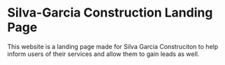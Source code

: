 # Silva-Garcia Construction Landing Page

This website is a landing page made for Silva Garcia Construciton to help inform users of their services and allow them to gain leads as well.
